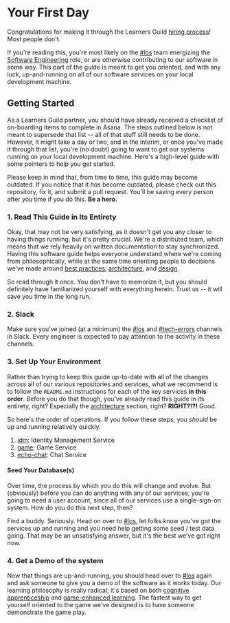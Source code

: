 # Your First Day

Congratulations for making it through the Learners Guild [hiring process][hiring-process]! Most people don't.

If you're reading this, you're most likely on the [#los][los-slack] team energizing the [Software Engineering][software-engineering-glassfrog] role, or are otherwise contributing to our software in some way. This part of the guide is meant to get you oriented, and with any luck, up-and-running on all of our software services on your local development machine.

## Getting Started

As a Learners Guild partner, you should have already received a checklist of on-boarding items to complete in Asana. The steps outlined below is not meant to supersede that list -- all of that stuff still needs to be done. However, it might take a day or two, and in the interim, or once you've made it through that list, you're (no doubt) going to want to get our systems running on your local development machine. Here's a high-level guide with some pointers to help you get started.

Please keep in mind that, from time to time, this guide may become outdated. If you notice that it _has_ become outdated, please check out this repository, fix it, and submit a pull request. You'll be saving every person after you time if you do this. **Be a hero.**

### 1. Read This Guide in Its Entirety

Okay, that may not be very satisfying, as it doesn't get you any closer to having things running, but it's pretty crucial. We're a distributed team, which means that we rely heavily on written documentation to stay synchronized. Having this software guide helps everyone understand where we're coming from philosophically, while at the same time orienting people to decisions we've made around [best practices][best-practices-software-guide], [architecture][architecture-software-guide], and [design][design-guide-software-guide].

So read through it once. You don't have to memorize it, but you should definitely have familiarized yourself with everything herein. Trust us -- it will save you time in the long run.

### 2. Slack

Make sure you've joined (at a minimum) the [#los][los-slack] and [#tech-errors][tech-errors-slack] channels in Slack. Every engineer is expected to pay attention to the activity in these channels.

### 3. Set Up Your Environment

Rather than trying to keep this guide up-to-date with all of the changes across all of our various repositories and services, what we recommend is to follow the `README.md` instructions for each of the key services **in this order**. Before you do that though, you've already read this guide in its entirety, right? Especially the [architecture][architecture-software-guide] section, right? **RIGHT?!?!** Good.

So here's the order of operations. If you follow these steps, you _should_ be up and running relatively quickly.

1. [idm][idm-repo]: Identity Management Service
2. [game][game-repo]: Game Service
3. [echo-chat][echo-chat-repo]: Chat Service

#### Seed Your Database(s)

Over time, the process by which you do this will change and evolve. But (obviously) before you can do anything with any of our services, you're going to need a user account, since all of our services use a single-sign-on system. How do you do this next step, then?

Find a buddy. Seriously. Head on over to [#los][los-slack], let folks know you've got the services up and running and you need help getting some seed / test data going. That may be an unsatisfying answer, but it's the best we've got right now.

### 4. Get a Demo of the system

Now that things are up-and-running, you should head over to [#los][los-slack] again and ask someone to give you a demo of the software as it works today. Our learning philosophy is really radical; it's based on both [cognitive apprenticeship][cognitive-apprenticeship-wikipedia] and [game-enhanced learning][game-enhanced-learning-wikipedia]. The fastest way to get yourself oriented to the game we've designed is to have someone demonstrate the game play.


<!-- references -->

[hiring-process]: http://guide.learnersguild.org/Operating-Model/Hiring-Process/
[los-slack]: https://learnersguild.slack.com/archives/los
[tech-errors-slack]: https://learnersguild.slack.com/archives/tech-errors
[software-engineering-glassfrog]: https://app.glassfrog.com/roles/4477030
[cognitive-apprenticeship-wikipedia]: https://en.wikipedia.org/wiki/Cognitive_apprenticeship
[game-enhanced-learning-wikipedia]: https://en.wikipedia.org/wiki/Educational_game

[best-practices-software-guide]: ../best-practices/README.md
[architecture-software-guide]: ../architecture/README.md
[design-guide-software-guide]: ../design-guide/README.md

[idm-repo]: https://github.com/LearnersGuild/idm
[game-repo]: https://github.com/LearnersGuild/game
[echo-chat-repo]: https://github.com/LearnersGuild/echo-chat
